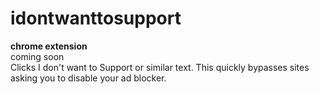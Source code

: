 # idontwanttosupport

<strong>chrome extension</strong><br>
coming soon
<br>
Clicks I don't want to Support or similar text. This quickly bypasses sites asking you to disable your ad blocker.
